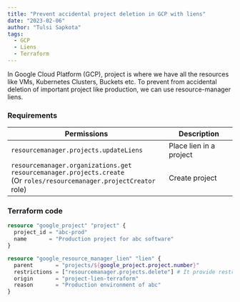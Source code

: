 ```yaml
---
title: "Prevent accidental project deletion in GCP with liens"
date: "2023-02-06"
author: "Tulsi Sapkota"
tags:
  - GCP
  - Liens
  - Terraform
---
```


In Google Cloud Platform (GCP), project is where we have all the resources like
VMs, Kubernetes Clusters, Buckets etc. To prevent from accidental deletion of
important project like production, we can use resource-manager liens.



### Requirements

| Permissions                                                                                                                      | Description             |
| -------------------------------------------------------------------------------------------------------------------------------- | ----------------------- |
| `resourcemanager.projects.updateLiens`                                                                                           | Place lien in a project |
| `resourcemanager.organizations.get` <br> `resourcemanager.projects.create` <br> (Or `roles/resourcemanager.projectCreator` role) | Create project          |


### Terraform code

```terraform
resource "google_project" "project" {
  project_id = "abc-prod"
  name       = "Production project for abc software"
}

resource "google_resource_manager_lien" "lien" {
  parent       = "projects/${google_project.project.number}"
  restrictions = ["resourcemanager.projects.delete"] # It provide restriction against deletion
  origin       = "project-lien-terraform"
  reason       = "Production environment of abc"
}
```
